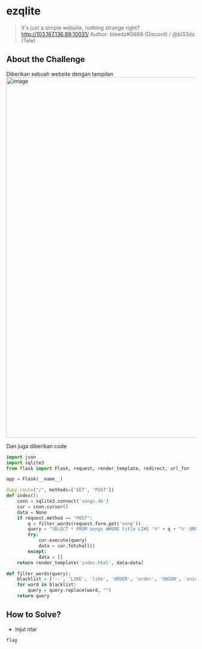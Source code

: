 # ezqlite
> It's just a simple website, nothing strange right?
> http://103.167.136.89:10031/
> Author: bleedz#0666 (Discord) / @bl33dz (Tele)

## About the Challenge
Diberikan sebuah website dengan tampilan 
<img width="959" alt="image" src="https://github.com/dotnaonweh/ForestyCTF/assets/49785290/29486a8e-48b7-4070-b21b-bc07048d4290">

Dan juga diberikan code

```python
import json
import sqlite3
from flask import Flask, request, render_template, redirect, url_for

app = Flask(__name__)

@app.route("/", methods=['GET', 'POST'])
def index():
    conn = sqlite3.connect('songs.db')
    cur = conn.cursor()
    data = None
    if request.method == "POST":
        q = filter_words(request.form.get('song'))
        query = "SELECT * FROM songs WHERE title LIKE '%" + q + "%' ORDER BY rank ASC LIMIT 5;"
        try:
            cur.execute(query)
            data = cur.fetchall()
        except:
            data = []
    return render_template('index.html', data=data)

def filter_words(query):
    blacklist = ['--', 'LIKE', 'like', 'ORDER', 'order', 'UNION', 'union', 'SELECT', 'select']
    for word in blacklist:
        query = query.replace(word, "")
    return query
```
    

## How to Solve?
- lnjut ntar

```
flag
```
